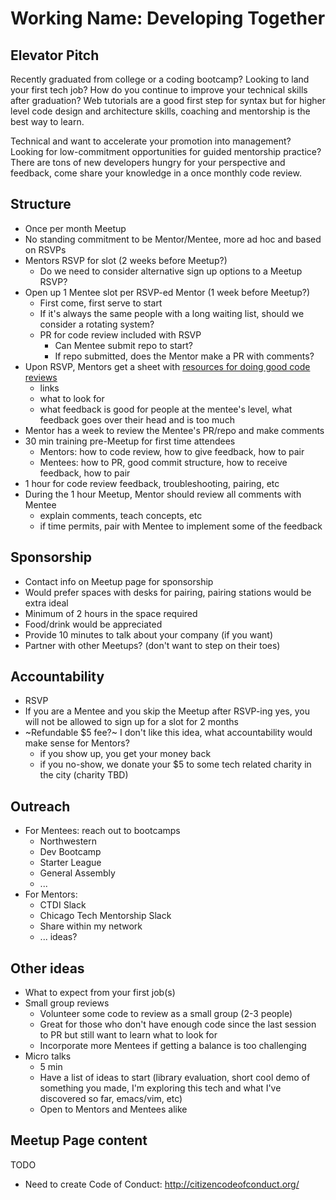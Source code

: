# Working Name: Developing Together 

## Elevator Pitch
Recently graduated from college or a coding bootcamp? Looking to land your first tech job? How do you continue to improve your technical skills after graduation? Web tutorials are a good first step for syntax but for higher level code design and architecture skills, coaching and mentorship is the best way to learn.

Technical and want to accelerate your promotion into management? Looking for low-commitment opportunities for guided mentorship practice? There are tons of new developers hungry for your perspective and feedback, come share your knowledge in a once monthly code review.

## Structure
- Once per month Meetup
- No standing commitment to be Mentor/Mentee, more ad hoc and based on RSVPs
- Mentors RSVP for slot (2 weeks before Meetup?)
  - Do we need to consider alternative sign up options to a Meetup RSVP?
- Open up 1 Mentee slot per RSVP-ed Mentor (1 week before Meetup?)
  - First come, first serve to start
  - If it's always the same people with a long waiting list, should we consider a rotating system?
  - PR for code review included with RSVP
    - Can Mentee submit repo to start?
    - If repo submitted, does the Mentor make a PR with comments?
- Upon RSVP, Mentors get a sheet with [resources for doing good code reviews](./code_review_resources.md)
  - links
  - what to look for
  - what feedback is good for people at the mentee's level, what feedback goes over their head and is too much
- Mentor has a week to review the Mentee's PR/repo and make comments
- 30 min training pre-Meetup for first time attendees
  - Mentors: how to code review, how to give feedback, how to pair
  - Mentees: how to PR, good commit structure, how to receive feedback, how to pair
- 1 hour for code review feedback, troubleshooting, pairing, etc
- During the 1 hour Meetup, Mentor should review all comments with Mentee
  - explain comments, teach concepts, etc
  - if time permits, pair with Mentee to implement some of the feedback

## Sponsorship
  - Contact info on Meetup page for sponsorship
  - Would prefer spaces with desks for pairing, pairing stations would be extra ideal
  - Minimum of 2 hours in the space required
  - Food/drink would be appreciated
  - Provide 10 minutes to talk about your company (if you want)
  - Partner with other Meetups? (don't want to step on their toes)
  
## Accountability
  - RSVP
  - If you are a Mentee and you skip the Meetup after RSVP-ing yes, you will not be allowed to sign up for a slot for 2 months
  - ~Refundable $5 fee?~ I don't like this idea, what accountability would make sense for Mentors?
    - if you show up, you get your money back
    - if you no-show, we donate your $5 to some tech related charity in the city (charity TBD)
    
## Outreach
  - For Mentees: reach out to bootcamps
    - Northwestern
    - Dev Bootcamp
    - Starter League
    - General Assembly
    - ...
  - For Mentors:
    - CTDI Slack
    - Chicago Tech Mentorship Slack
    - Share within my network
    - ... ideas?
    
## Other ideas
  - What to expect from your first job(s)
  - Small group reviews 
    - Volunteer some code to review as a small group (2-3 people)
    - Great for those who don't have enough code since the last session to PR but still want to learn what to look for 
    - Incorporate more Mentees if getting a balance is too challenging
  - Micro talks
    - 5 min
    - Have a list of ideas to start (library evaluation, short cool demo of something you made, I'm exploring this tech and what I've discovered so far, emacs/vim, etc)
    - Open to Mentors and Mentees alike
    
## Meetup Page content
TODO
- Need to create Code of Conduct: http://citizencodeofconduct.org/
